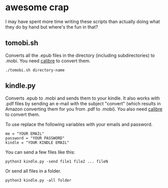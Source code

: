 # awesome crap
I may have spent more time writing these scripts than actually doing what they do by hand but where's the fun in that?

## tomobi.sh

Converts all the .epub files in the directory (including subdirectories) to .mobi. 
You need [calibre](https://calibre-ebook.com/) to convert them.

```
./tomobi.sh directory-name
```

## kindle.py

Converts .epub to .mobi and sends them to your kindle. It also works with .pdf files by sending an e-mail with the subject "convert" (which results in Amazon converting them for you from .pdf to .mobi). 
You also need [calibre](https://calibre-ebook.com/) to convert them.

To use replace the following variables with your emails and password. 

```
me = "YOUR EMAIL"
password = "YOUR PASSWORD"
kindle = "YOUR KINDLE EMAIL"
```

You can send a few files like this:

```
python3 kindle.py -send file1 file2 ... fileN
```

Or send all files in a folder.

```
python3 kindle.py -all folder
```
